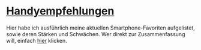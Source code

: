 # <a name="Handyempfehlungen" href="Handyempfehlungen.html">Handyempfehlungen</a>
Hier habe ich ausführlich meine aktuellen Smartphone-Favoriten aufgelistet, sowie deren Stärken und Schwächen. Wer direkt zur Zusammenfassung will, einfach <a href="Handyempfehlungen.html#Fazit">hier</a> klicken.
